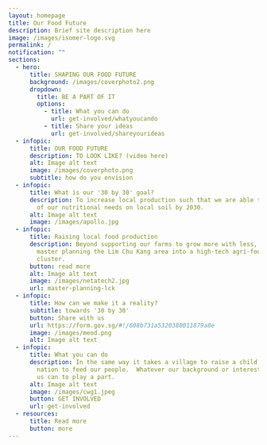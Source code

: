 ```yaml
---
layout: homepage
title: Our Food Future
description: Brief site description here
image: /images/isomer-logo.svg
permalink: /
notification: ""
sections:
  - hero:
      title: SHAPING OUR FOOD FUTURE
      background: /images/coverphoto2.png
      dropdown:
        title: BE A PART OF IT
        options:
          - title: What you can do
            url: get-involved/whatyoucando
          - title: Share your ideas
            url: get-involved/shareyourideas
  - infopic:
      title: OUR FOOD FUTURE
      description: TO LOOK LIKE? (video here)
      alt: Image alt text
      image: /images/coverphoto.png
      subtitle: how do you envision
  - infopic:
      title: What is our '30 by 30' goal?
      description: To increase local production such that we are able to produce 30%
        of our nutritional needs on local soil by 2030.
      alt: Image alt text
      image: /images/apollo.jpg
  - infopic:
      title: Raising local food production
      description: Beyond supporting our farms to grow more with less, we will also be
        master planning the Lim Chu Kang area into a high-tech agri-food
        cluster.
      button: read more
      alt: Image alt text
      image: /images/netatech2.jpg
      url: master-planning-lck
  - infopic:
      title: How can we make it a reality?
      subtitle: towards '30 by 30'
      button: Share with us
      url: https://form.gov.sg/#!/608b731a5320380011879a8e
      image: /images/meod.png
      alt: Image alt text
  - infopic:
      title: What you can do
      description: In the same way it takes a village to raise a child, it takes a
        nation to feed our people.  Whatever our background or interest, all of
        us can to play a part.
      alt: Image alt text
      image: /images/cwg1.jpeg
      button: GET INVOLVED
      url: get-involved
  - resources:
      title: Read more
      button: more
---
```

